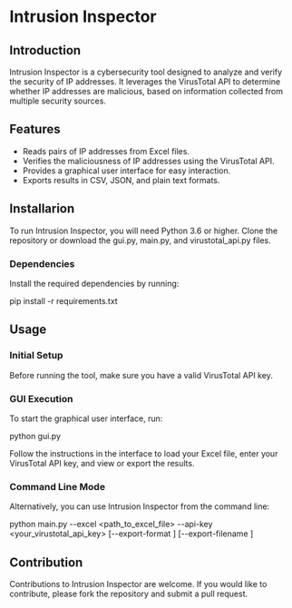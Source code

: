 # Intrusion Inspector

## Introduction
Intrusion Inspector is a cybersecurity tool designed to analyze and verify the security of IP addresses. It leverages the VirusTotal API to determine whether IP addresses are malicious, based on information collected from multiple security sources.

## Features
- Reads pairs of IP addresses from Excel files.
- Verifies the maliciousness of IP addresses using the VirusTotal API.
- Provides a graphical user interface for easy interaction.
- Exports results in CSV, JSON, and plain text formats.

## Installarion

To run Intrusion Inspector, you will need Python 3.6 or higher. Clone the repository or download the gui.py, main.py, and virustotal_api.py files.

### Dependencies

Install the required dependencies by running:

pip install -r requirements.txt

## Usage

### Initial Setup

Before running the tool, make sure you have a valid VirusTotal API key.

### GUI Execution

To start the graphical user interface, run:

python gui.py

Follow the instructions in the interface to load your Excel file, enter your VirusTotal API key, and view or export the results.

### Command Line Mode

Alternatively, you can use Intrusion Inspector from the command line:

python main.py --excel <path_to_excel_file> --api-key <your_virustotal_api_key> [--export-format <format>] [--export-filename <filename>]

## Contribution

Contributions to Intrusion Inspector are welcome. If you would like to contribute, please fork the repository and submit a pull request.